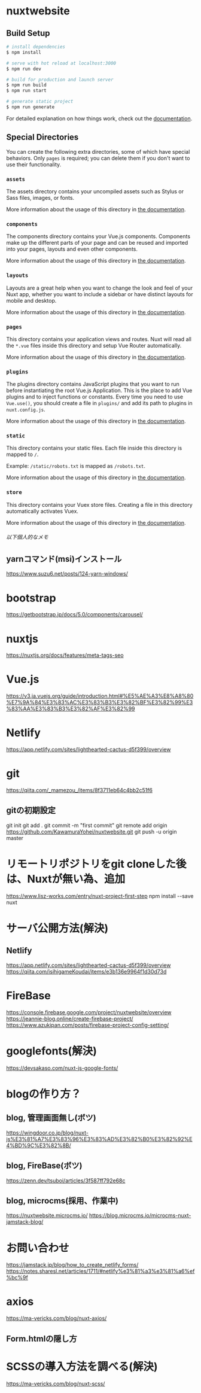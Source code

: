# nuxtwebsite

## Build Setup

```bash
# install dependencies
$ npm install

# serve with hot reload at localhost:3000
$ npm run dev

# build for production and launch server
$ npm run build
$ npm run start

# generate static project
$ npm run generate
```

For detailed explanation on how things work, check out the [documentation](https://nuxtjs.org).

## Special Directories

You can create the following extra directories, some of which have special behaviors. Only `pages` is required; you can delete them if you don't want to use their functionality.

### `assets`

The assets directory contains your uncompiled assets such as Stylus or Sass files, images, or fonts.

More information about the usage of this directory in [the documentation](https://nuxtjs.org/docs/2.x/directory-structure/assets).

### `components`

The components directory contains your Vue.js components. Components make up the different parts of your page and can be reused and imported into your pages, layouts and even other components.

More information about the usage of this directory in [the documentation](https://nuxtjs.org/docs/2.x/directory-structure/components).

### `layouts`

Layouts are a great help when you want to change the look and feel of your Nuxt app, whether you want to include a sidebar or have distinct layouts for mobile and desktop.

More information about the usage of this directory in [the documentation](https://nuxtjs.org/docs/2.x/directory-structure/layouts).


### `pages`

This directory contains your application views and routes. Nuxt will read all the `*.vue` files inside this directory and setup Vue Router automatically.

More information about the usage of this directory in [the documentation](https://nuxtjs.org/docs/2.x/get-started/routing).

### `plugins`

The plugins directory contains JavaScript plugins that you want to run before instantiating the root Vue.js Application. This is the place to add Vue plugins and to inject functions or constants. Every time you need to use `Vue.use()`, you should create a file in `plugins/` and add its path to plugins in `nuxt.config.js`.

More information about the usage of this directory in [the documentation](https://nuxtjs.org/docs/2.x/directory-structure/plugins).

### `static`

This directory contains your static files. Each file inside this directory is mapped to `/`.

Example: `/static/robots.txt` is mapped as `/robots.txt`.

More information about the usage of this directory in [the documentation](https://nuxtjs.org/docs/2.x/directory-structure/static).

### `store`

This directory contains your Vuex store files. Creating a file in this directory automatically activates Vuex.

More information about the usage of this directory in [the documentation](https://nuxtjs.org/docs/2.x/directory-structure/store).


###### 以下個人的なメモ

## yarnコマンド(msi)インストール
https://www.suzu6.net/posts/124-yarn-windows/

# bootstrap
https://getbootstrap.jp/docs/5.0/components/carousel/

# nuxtjs
https://nuxtjs.org/docs/features/meta-tags-seo

# Vue.js
https://v3.ja.vuejs.org/guide/introduction.html#%E5%AE%A3%E8%A8%80%E7%9A%84%E3%83%AC%E3%83%B3%E3%82%BF%E3%82%99%E3%83%AA%E3%83%B3%E3%82%AF%E3%82%99

# Netlify
https://app.netlify.com/sites/lighthearted-cactus-d5f399/overview

# git
https://qiita.com/_mamezou_/items/8f3711eb64c4bb2c51f6

## gitの初期設定
git init
git add .
git commit -m "first commit"
git remote add origin https://github.com/KawamuraYohei/nuxtwebsite.git 
git push -u origin master

# リモートリポジトリをgit cloneした後は、Nuxtが無い為、追加
https://www.lisz-works.com/entry/nuxt-project-first-step
npm install --save nuxt

# サーバ公開方法(解決)
## Netlify
https://app.netlify.com/sites/lighthearted-cactus-d5f399/overview
https://qiita.com/isihigameKoudai/items/e3b136e9964f1d30d73d

# FireBase
https://console.firebase.google.com/project/nuxtwebsite/overview
https://jeannie-blog.online/create-firebase-project/
https://www.azukipan.com/posts/firebase-project-config-setting/

# googlefonts(解決)
https://devsakaso.com/nuxt-js-google-fonts/

# blogの作り方？

## blog, 管理画面無し(ボツ)
https://wingdoor.co.jp/blog/nuxt-js%E3%81%A7%E3%83%96%E3%83%AD%E3%82%B0%E3%82%92%E4%BD%9C%E3%82%8B/

## blog, FireBase(ボツ)
https://zenn.dev/tsuboi/articles/3f587ff792e68c

## blog, microcms(採用、作業中)
https://nuxtwebsite.microcms.io/
https://blog.microcms.io/microcms-nuxt-jamstack-blog/

# お問い合わせ
https://jamstack.jp/blog/how_to_create_netlify_forms/
https://notes.sharesl.net/articles/1711/#netlify%e3%81%a3%e3%81%a6%ef%bc%9f

# axios
https://ma-vericks.com/blog/nuxt-axios/

## Form.htmlの隠し方

# SCSSの導入方法を調べる(解決)
https://ma-vericks.com/blog/nuxt-scss/



